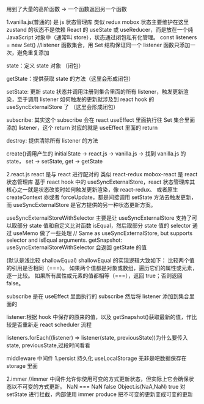 用到了大量的高阶函数 -> 一个函数返回另一个函数

1.vanilla.js(普通的) 是 js 状态管理库 类似 redux mobox
状态主要维护在这里
zustand 的状态不是依赖 React 的 useState 或 useReducer，而是放在一个纯 JavaScript 对象中（通常叫 store），状态通过闭包私有化管理。
const listeners = new Set() //listener 函数集合，用 Set 结构保证同一个 listener 函数只添加一次，避免重复添加

state：定义 state 对象 （闭包）

getState：提供获取 state 的方法（这里会形成闭包）

setState: 更新 state 状态并调用注册到集合里面的所有 listener，触发更新渲染，至于调用 listener 如何触发的更新就涉及到 react hook 的 useSyncExternalStore 了 （这里会形成闭包）

subscribe: 其实这个 subscribe 会在 react useEffect 里面执行往 Set 集合里面添加 listener，这个 return 对应的就是 useEffect 里面的 return

destroy: 提供清除所有 listener 的方法

create()调用产生的 initialState -> react.js -> vanilla.js -> 找到 vanilla.js 的 state， set -> setState, get -> getState

2.react.js
react 是与 react 进行配对的 类似 react-redux mobox-react 是 react 状态管理库
基于 react hook 中的 useSyncExternalStore，react 状态管理库其核心之一就是状态改变时如何触发更新渲染，像 react-redux、
或者原生 createContext 亦或者 forceUpdate，都是间接调用 setState 方法去触发更新，而 useSyncExternalStore 是官方提供的另一种状态更新方案。

useSyncExternalStoreWithSelector 主要是让 useSyncExternalStore 支持了可以取部分 state 值和自定义比对函数 isEqual，然后取部分 state 值的 selector 通过 useMemo 做了一些处理
// Same as useSyncExternalStore, but supports selector and isEqual arguments.
getSnapshot: useSyncExternalStoreWithSelector 会返回 getState 的值

(默认是浅比较 shallowEqual)
shallowEqual 的实现逻辑大致如下：
比较两个值的引用是否相同（===）。
如果两个值都是对象或数组，遍历它们的属性或元素，逐一比较。
如果所有属性或元素的值都相等（===），返回 true；否则返回 false。

subscribe 是在 useEffect 里面执行的 subscribe 然后将 listener 添加到集合里面的

listener:根据 hook 中保存的原来的值，以及 getSnapshot()获取最新的值，作比较是否重新走 react scheduler 流程

listeners.forEach((listener) => listener(state, previousState))为什么要传入 state, previousState,过段时间看看

middleware 中间件
1.persist 持久化 useLocalStorage 无非是吧数据保存在 storage 里面

2.immer
//immer 中间件允许你使用可变的方式更新状态，但实际上它会确保状态以不可变的方式更新。
NaN === NaN false
Object.is(NaA,NaN) true
对 setState 进行拦截，内部使用 immer produce 把不可变的更新变成可变的更新
